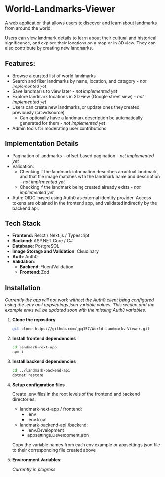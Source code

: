 # World-Landmarks-Viewer

A web application that allows users to discover and learn about landmarks from around the world.

Users can view landmark details to learn about their cultural and historical significance, and explore their locations on a map or in 3D view. They can also contribute by creating new landmarks.

## Features:

- Browse a curated list of world landmarks
- Search and filter landmarks by name, location, and category    *- not implemented yet*
- Save landmarks to view later    *- not implemented yet*
- Explore landmark locations in 3D view (Google street view)    *- not implemented yet*
- Users can create new landmarks, or update ones they created previously (crowdsource)
  - Can optionally have a landmark description be automatically generated for them    *- not implemented yet*
- Admin tools for moderating user contributions

## Implementation Details

- Pagination of landmarks - offset-based pagination    *- not implemented yet*
- Validation:
  - Checking if the landmark information describes an actual landmark, and that the image matches with the landmark name and description    *- not implemented yet*
  - Checking if the landmark being created already exists    *- not implemented yet*
- Auth: OIDC-based using Auth0 as external identity provider. Access tokens are obtained in the frontend app, and validated indirectly by the backend api.

## Tech Stack

- **Frontend:** React / Next.js / Typescript
- **Backend:** ASP.NET Core / C#
- **Database**: PostgreSQL
- **Image Storage and Validation**: Cloudinary
- **Auth**: Auth0
- **Validation**:
  - **Backend**: FluentValidation
  - **Frontend**: Zod

## Installation

*Currently the app will not work without the Auth0 client being configured using the .env and appsettings.json variable values.*
*This section and the example envs will be updated soon with the missing Auth0 variables.*

1. **Clone the repository**
   ```bash
   git clone https://github.com/jpg157/World-Landmarks-Viewer.git
   ```
2. **Install frontend dependencies**
   ```bash
   cd landmark-next-app
   npm i
   ```
3. **Install backend dependencies**
   ```bash
   cd ../landmark-backend-api
   dotnet restore
   ```
4. **Setup configuration files**

   Create .env files in the root levels of the frontend and backend directories:
   
   - landmark-next-app / frontend:
     - .env
     - .env.local
   - landmark-backend-api /backend:
     - .env.Development
     - appsettings.Development.json

    Copy the variable names from each env.example or appsettings.json file to their corresponding file created above

6. **Environment Variables**:

   *Currently in progress*


  
  
